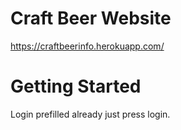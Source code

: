 # Craft Beer Website
https://craftbeerinfo.herokuapp.com/
# Getting Started
Login prefilled already just press login.

